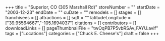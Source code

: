 +++
title = "Superior, CO (305 Marshall Rd)"
storeNumber = ""
startDate = "2003-12-23"
endDate = ""
cuDate = ""
remodels = []
stages = []
franchisees = []
attractions = []
sqft = ""
latitudeLongitude = ["39.95564667","-105.1694037"]
citations = []
contributors = []
downloadLinks = []
pageThumbnailFile = "twOqPB7P5vbRSAv_FAYU.avif"
tags = ["Locations"]
categories = ["Chuck E. Cheese's"]
draft = false
+++
